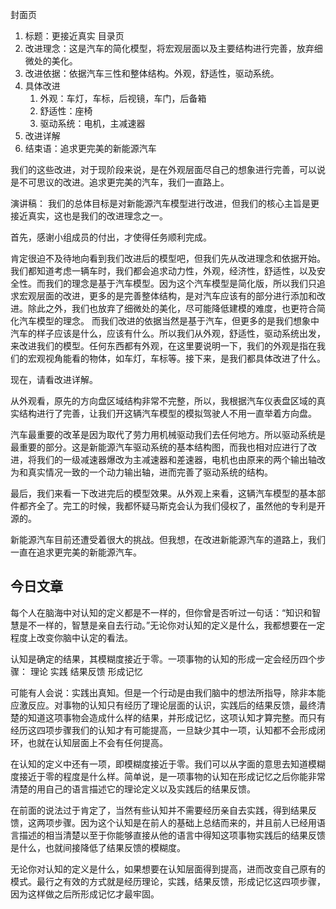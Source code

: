 
封面页
1. 标题：更接近真实
目录页
1. 改进理念：这是汽车的简化模型，将宏观层面以及主要结构进行完善，放弃细微处的美化。
2. 改进依据：依据汽车三性和整体结构。外观，舒适性，驱动系统。
3. 具体改进
	1. 外观：车灯，车标，后视镜，车门，后备箱
	2. 舒适性：座椅
	3. 驱动系统：电机，主减速器
4. 改进详解
5. 结束语：追求更完美的新能源汽车



我们的这些改进，对于现阶段来说，是在外观层面尽自己的想象进行完善，可以说是不可思议的改进。追求更完美的汽车，我们一直路上。


演讲稿：
我们的总体目标是对新能源汽车模型进行改进，但我们的核心主旨是更接近真实，这也是我们的改进理念之一。

首先，感谢小组成员的付出，才使得任务顺利完成。

肯定很迫不及待地向看到我们改进后的模型吧，但我们先从改进理念和依据开始。我们都知道考虑一辆车时，我们都会追求动力性，外观，经济性，舒适性，以及安全性。而我们的理念是基于汽车模型。因为这个汽车模型是简化版，所以我们只追求宏观层面的改进，更多的是完善整体结构，是对汽车应该有的部分进行添加和改进。除此之外，我们也放弃了细微处的美化，尽可能降低建模的难度，也更符合简化汽车模型的理念。
而我们改进的依据当然是基于汽车，但更多的是我们想象中汽车的样子应该是什么，应该有什么。所以我们从外观，舒适性，驱动系统出发，来改进我们的模型。任何东西都有外观，在这里要说明一下，我们的外观是指在我们的宏观视角能看的物体，如车灯，车标等。接下来，是我们都具体改进了什么。

现在，请看改进详解。

从外观看，原先的方向盘区域结构非常不完整，所以，我根据汽车仪表盘区域的真实结构进行了完善，让我们开这辆汽车模型的模拟驾驶人不用一直举着方向盘。

汽车最重要的改革是因为取代了劳力用机械驱动我们去任何地方。所以驱动系统是最重要的部分。这是新能源汽车驱动系统的基本结构图，而我也相对应进行了改进，将我们的一级减速器爆改为主减速器和差速器，电机也由原来的两个输出轴改为和真实情况一致的一个动力输出轴，进而完善了驱动系统的结构。

最后，我们来看一下改进完后的模型效果。从外观上来看，这辆汽车模型的基本部件都齐全了。完工的时候，我都怀疑马斯克会认为我们侵权了，虽然他的专利是开源的。

新能源汽车目前还遭受着很大的挑战。但我想，在改进新能源汽车的道路上，我们一直在追求更完美的新能源汽车。





## 今日文章

每个人在脑海中对认知的定义都是不一样的，但你曾是否听过一句话：“知识和智慧是不一样的，智慧是亲自去行动。”无论你对认知的定义是什么，我都想要在一定程度上改变你脑中认定的看法。

认知是确定的结果，其模糊度接近于零。一项事物的认知的形成一定会经历四个步骤：
	理论
	实践
	结果反馈
	形成记忆

可能有人会说：实践出真知。但是一个行动是由我们脑中的想法所指导，除非本能应激反应。对事物的认知只有经历了理论层面的认识，实践后的结果反馈，最终清楚的知道这项事物会造成什么样的结果，并形成记忆，这项认知才算完整。而只有经历这四项步骤我们的认知才有可能提高，一旦缺少其中一项，认知都不会形成闭环，也就在认知层面上不会有任何提高。

在认知的定义中还有一项，即模糊度接近于零。我们可以从字面的意思去知道模糊度接近于零的程度是什么样。简单说，是一项事物的认知在形成记忆之后你能非常清楚的用自己的语言描述它的理论定义以及实践后的结果反馈。

在前面的说法过于肯定了，当然有些认知并不需要经历亲自去实践，得到结果反馈，这两项步骤。因为这个认知是在前人的基础上总结而来的，并且前人已经用语言描述的相当清楚以至于你能够直接从他的语言中得知这项事物实践后的结果反馈是什么，也就间接降低了结果反馈的模糊度。

无论你对认知的定义是什么，如果想要在认知层面得到提高，进而改变自己原有的模式。最行之有效的方式就是经历理论，实践，结果反馈，形成记忆这四项步骤，因为这样做之后所形成记忆才最牢固。


